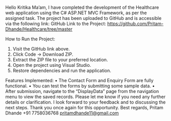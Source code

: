 Hello Kritika Ma’am,
I have completed the development of the Healthcare web application using the C# ASP.NET MVC Framework, as per the assigned task.
The project has been uploaded to GitHub and is accessible via the following link:
GitHub Link to the Project:
https://github.com/Pritam-Dhande/Healthcare/tree/master

How to Run the Project:
1.	Visit the GitHub link above.
2.	Click Code → Download ZIP.
3.	Extract the ZIP file to your preferred location.
4.	Open the project using Visual Studio.
5.	Restore dependencies and run the application.

Features Implemented:
•	The Contact Form and Enquiry Form are fully functional.
•	You can test the forms by submitting some sample data.
•	After submission, navigate to the “DisplayData” page from the navigation menu to view the saved records.
Please let me know if you need any further details or clarification. I look forward to your feedback and to discussing the next steps.
Thank you once again for this opportunity.
Best regards,
Pritam Dhande
+91 7758036768
pritamdhande11@gmail.com

